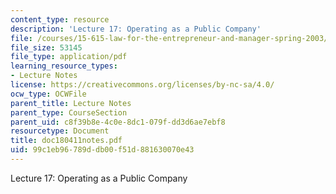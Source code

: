 ```yaml
---
content_type: resource
description: 'Lecture 17: Operating as a Public Company'
file: /courses/15-615-law-for-the-entrepreneur-and-manager-spring-2003/99c1eb96789ddb00f51d881630070e43_doc180411notes.pdf
file_size: 53145
file_type: application/pdf
learning_resource_types:
- Lecture Notes
license: https://creativecommons.org/licenses/by-nc-sa/4.0/
ocw_type: OCWFile
parent_title: Lecture Notes
parent_type: CourseSection
parent_uid: c8f39b8e-4c0e-8dc1-079f-dd3d6ae7ebf8
resourcetype: Document
title: doc180411notes.pdf
uid: 99c1eb96-789d-db00-f51d-881630070e43
---
```

Lecture 17: Operating as a Public Company